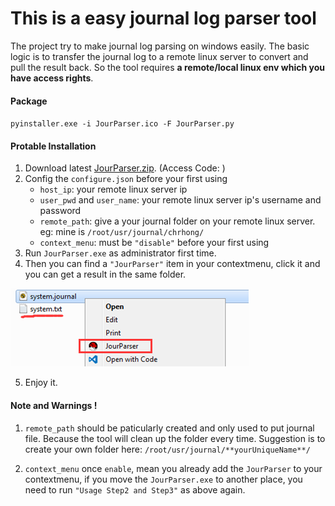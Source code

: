# This is a easy journal log parser tool

The project try to make journal log parsing on windows easily. The basic logic is to transfer the journal log to a remote linux server to convert and pull the result back. So the tool requires **a remote/local linux env which you have access rights**.

#### Package
`pyinstaller.exe -i JourParser.ico -F JourParser.py`

#### Protable Installation
1. Download latest [JourParser.zip](). (Access Code: )
2. Config the `configure.json` before your first using
    * `host_ip`: your remote linux server ip
    * `user_pwd` and `user_name`: your remote linux server ip's username and password
    * `remote_path`: give a your journal folder on your remote linux server. eg: mine is `/root/usr/journal/chrhong/`
    * `context_menu`: must be `"disable"` before your first using
3. Run `JourParser.exe` as administrator first time.
4. Then you can find a `"JourParser"` item in your contextmenu, click it and you can get a result in the same folder.

![](demo.png)

5. Enjoy it.

#### **Note and Warnings !**
1. `remote_path` should be paticularly created and only used to put journal file. Because the tool will clean up the folder every time.
Suggestion is to create your own folder here: `/root/usr/journal/**yourUniqueName**/`

2. `context_menu` once `enable`, mean you already add the `JourParser` to your contextmenu, if you move the `JourParser.exe` to another place, you need to run `"Usage Step2 and Step3"` as above again.
